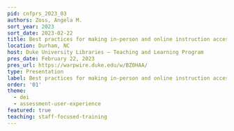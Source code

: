 ```yaml
---
pid: cnfprs_2023_03
authors: Zoss, Angela M.
sort_year: 2023
sort_date: 2023-02-22
title: Best practices for making in-person and online instruction accessible
location: Durham, NC
host: Duke University Libraries – Teaching and Learning Program
pres_date: February 22, 2023
pres_url: https://warpwire.duke.edu/w/BZ0HAA/
type: Presentation
label: Best practices for making in-person and online instruction accessible
order: '01'
theme: 
  - dei
  - assessment-user-experience
featured: true
teaching: staff-focused-training
---
```

